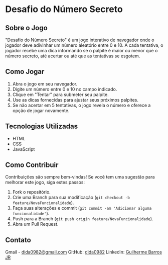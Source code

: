 # Desafio do Número Secreto

## Sobre o Jogo
"Desafio do Número Secreto" é um jogo interativo de navegador onde o jogador deve adivinhar um número aleatório entre 0 e 10. A cada tentativa, o jogador recebe uma dica informando se o palpite é maior ou menor que o número secreto, até acertar ou até que as tentativas se esgotem.

## Como Jogar
1. Abra o jogo em seu navegador.
2. Digite um número entre 0 e 10 no campo indicado.
3. Clique em "Tentar" para submeter seu palpite.
4. Use as dicas fornecidas para ajustar seus próximos palpites.
5. Se não acertar em 5 tentativas, o jogo revela o número e oferece a opção de jogar novamente.

## Tecnologias Utilizadas
- HTML
- CSS
- JavaScript

## Como Contribuir
Contribuições são sempre bem-vindas! Se você tem uma sugestão para melhorar este jogo, siga estes passos:
1. Fork o repositório.
2. Crie uma Branch para sua modificação (`git checkout -b feature/NovaFuncionalidade`).
3. Faça suas alterações e commit (`git commit -am 'Adicionar alguma funcionalidade'`).
4. Push para a Branch (`git push origin feature/NovaFuncionalidade`).
5. Abra um Pull Request.

## Contato
Gmail - dida0982@gmail.com
GitHub: [dida0982](https://github.com/dida0982)
Linkedin: [Guilherme Barros JR](https://www.linkedin.com/in/guilherme-barros-jr-6a0369209/)
